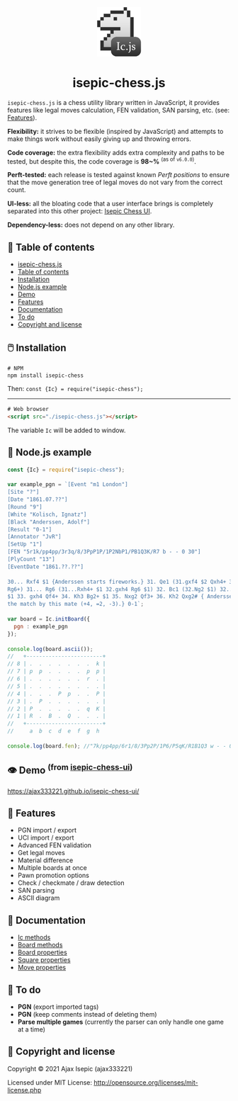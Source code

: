 <p align="center"><a href="https://github.com/ajax333221/isepic-chess"><img width="100" src="https://github.com/ajax333221/isepic-chess-ui/raw/master/css/images/ic_logo.png" alt="Ic.js logo"></a></p>

<h1 align="center">isepic-chess.js</h1>

`isepic-chess.js` is a chess utility library written in JavaScript, it provides features like legal moves calculation, FEN validation, SAN parsing, etc. (see: [Features](https://github.com/ajax333221/isepic-chess#rocket-features)).

<strong>Flexibility:</strong> it strives to be flexible (inspired by JavaScript) and attempts to make things work without easily giving up and throwing errors.

<strong>Code coverage:</strong> the extra flexibility adds extra complexity and paths to be tested, but despite this, the code coverage is <strong>98~%</strong> <sup>(as of `v6.0.0`)</sup>.

<strong>Perft-tested:</strong> each release is tested against known <em>Perft positions</em> to ensure that the move generation tree of legal moves do not vary from the correct count.

<strong>UI-less:</strong> all the bloating code that a user interface brings is completely separated into this other project: [Isepic Chess UI](https://github.com/ajax333221/isepic-chess-ui).

<strong>Dependency-less:</strong> does not depend on any other library.

:pushpin: Table of contents
-------------

- [isepic-chess.js](https://github.com/ajax333221/isepic-chess#isepic-chessjs)
- [Table of contents](https://github.com/ajax333221/isepic-chess#pushpin-table-of-contents)
- [Installation](https://github.com/ajax333221/isepic-chess#computer_mouse-installation)
- [Node.js example](https://github.com/ajax333221/isepic-chess#green_heart-nodejs-example)
- [Demo](https://github.com/ajax333221/isepic-chess#eye-demo-from-isepic-chess-ui)
- [Features](https://github.com/ajax333221/isepic-chess#rocket-features)
- [Documentation](https://github.com/ajax333221/isepic-chess#book-documentation)
- [To do](https://github.com/ajax333221/isepic-chess#telescope-to-do)
- [Copyright and license](https://github.com/ajax333221/isepic-chess#page_facing_up-copyright-and-license)

:computer_mouse: Installation
-------------

```
# NPM
npm install isepic-chess
```
Then: `const {Ic} = require("isepic-chess");`

<hr>

```html
# Web browser
<script src="./isepic-chess.js"></script>
```
The variable `Ic` will be added to window.

:green_heart: Node.js example
-------------

```js
const {Ic} = require("isepic-chess");

var example_pgn = `[Event "m1 London"]
[Site "?"]
[Date "1861.07.??"]
[Round "9"]
[White "Kolisch, Ignatz"]
[Black "Anderssen, Adolf"]
[Result "0-1"]
[Annotator "JvR"]
[SetUp "1"]
[FEN "5r1k/pp4pp/3r3q/8/3PpP1P/1P2NbP1/PB1Q3K/R7 b - - 0 30"]
[PlyCount "13"]
[EventDate "1861.??.??"]

30... Rxf4 $1 {Anderssen starts fireworks.} 31. Qe1 (31.gxf4 $2 Qxh4+ 32.Kg1
Rg6+) 31... Rg6 (31...Rxh4+ $1 32.gxh4 Rg6 $1) 32. Bc1 (32.Ng2 $1) 32... Rxh4+
$1 33. gxh4 Qf4+ 34. Kh3 Bg2+ $1 35. Nxg2 Qf3+ 36. Kh2 Qxg2# { Anderssen won
the match by this mate (+4, =2, -3).} 0-1`;

var board = Ic.initBoard({
  pgn : example_pgn
});

console.log(board.ascii());
//   +------------------------+
// 8 | .  .  .  .  .  .  .  k |
// 7 | p  p  .  .  .  .  p  p |
// 6 | .  .  .  .  .  .  r  . |
// 5 | .  .  .  .  .  .  .  . |
// 4 | .  .  .  P  p  .  .  P |
// 3 | .  P  .  .  .  .  .  . |
// 2 | P  .  .  .  .  .  q  K |
// 1 | R  .  B  .  Q  .  .  . |
//   +------------------------+
//     a  b  c  d  e  f  g  h

console.log(board.fen); //"7k/pp4pp/6r1/8/3Pp2P/1P6/P5qK/R1B1Q3 w - - 0 37"
```

:eye: Demo <sup>(from [isepic-chess-ui](https://github.com/ajax333221/isepic-chess-ui))</sup>
-------------

https://ajax333221.github.io/isepic-chess-ui/

:rocket: Features
-------------

- PGN import / export
- UCI import / export
- Advanced FEN validation
- Get legal moves
- Material difference
- Multiple boards at once
- Pawn promotion options
- Check / checkmate / draw detection
- SAN parsing
- ASCII diagram

:book: Documentation
-------------

- [Ic methods](https://github.com/ajax333221/isepic-chess/blob/master/docs/ic-methods.md#ic-methods)
- [Board methods](https://github.com/ajax333221/isepic-chess/blob/master/docs/board-methods.md#board-methods)
- [Board properties](https://github.com/ajax333221/isepic-chess/blob/master/docs/board-properties.md#board-properties)
- [Square properties](https://github.com/ajax333221/isepic-chess/blob/master/docs/square-properties.md#square-properties)
- [Move properties](https://github.com/ajax333221/isepic-chess/blob/master/docs/move-properties.md#move-properties)

:telescope: To do
-------------

- **PGN** (export imported tags)
- **PGN** (keep comments instead of deleting them)
- **Parse multiple games** (currently the parser can only handle one game at a time)

:page_facing_up: Copyright and license
-------------

Copyright © 2021 Ajax Isepic (ajax333221)

Licensed under MIT License: http://opensource.org/licenses/mit-license.php
